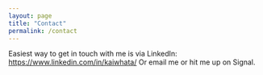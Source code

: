 ```yaml
---
layout: page
title: "Contact"
permalink: /contact
---
```

Easiest way to get in touch with me is via LinkedIn: https://www.linkedin.com/in/kaiwhata/
Or email me or hit me up on Signal.
